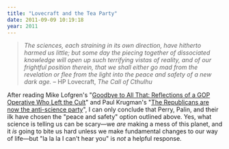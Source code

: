 ```yaml
---
title: "Lovecraft and the Tea Party"
date: 2011-09-09 10:19:18
year: 2011
---
```

<blockquote><em>The sciences, each straining in its own direction, have hitherto harmed us little; but some day the piecing together of dissociated knowledge will open up such terrifying vistas of reality, and of our frightful position therein, that we shall either go mad from the revelation or flee from the light into the peace and safety of a new dark age.</em>
&ndash; HP Lovecraft, <em>The Call of Cthulhu</em></blockquote>
After reading Mike Lofgren's "<a href="http://www.truth-out.org/goodbye-all-reflections-gop-operative-who-left-cult/1314907779">Goodbye to All That: Reflections of a GOP Operative Who Left the Cult</a>" and Paul Krugman's "<a href="http://www.guardian.co.uk/commentisfree/2011/sep/04/evolution-climate-republicans-president">The Republicans are now the anti-science party</a>", I can only conclude that Perry, Palin, and their ilk have chosen the "peace and safety" option outlined above. Yes, what science is telling us can be scary&mdash;we <em>are</em> making a mess of this planet, and it <em>is</em> going to bite us hard unless we make fundamental changes to our way of life&mdash;but "la la la I can't hear you" is <em>not</em> a helpful response.
